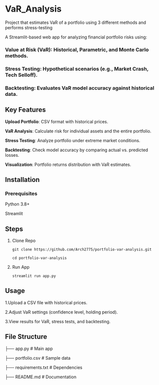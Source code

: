# VaR_Analysis

Project that estimates VaR of a portfolio using 3 different methods and performs stress-testing

A Streamlit-based web app for analyzing financial portfolio risks using:

### Value at Risk (VaR): Historical, Parametric, and Monte Carlo methods.

### Stress Testing: Hypothetical scenarios (e.g., Market Crash, Tech Selloff).

### Backtesting: Evaluates VaR model accuracy against historical data.

## Key Features

**Upload Portfolio**: CSV format with historical prices.

**VaR Analysis**: Calculate risk for individual assets and the entire portfolio.

**Stress Testing**: Analyze portfolio under extreme market conditions.

**Backtesting**: Check model accuracy by comparing actual vs. predicted losses.

**Visualization**: Portfolio returns distribution with VaR estimates.

## Installation

### Prerequisites

Python 3.8+

Streamlit

## Steps

1. Clone Repo
   
   ```git clone https://github.com/Arch2775/portfolio-var-analysis.git```
   
   ```cd portfolio-var-analysis```

3. Run App
   
   ```streamlit run app.py```

## Usage

1.Upload a CSV file with historical prices.

2.Adjust VaR settings (confidence level, holding period).

3.View results for VaR, stress tests, and backtesting.

## File Structure

├── app.py               # Main app

├── portfolio.csv        # Sample data

├── requirements.txt     # Dependencies

├── README.md            # Documentation




